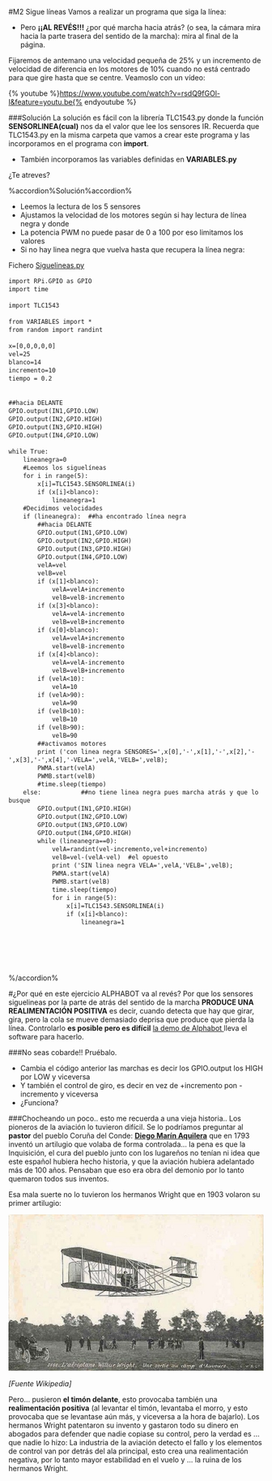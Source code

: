 #M2 Sigue líneas
Vamos a realizar un programa que siga la línea:
* Pero **¡¡AL REVÉS!!!** ¿por qué marcha hacia atrás? (o sea, la cámara mira hacia la parte trasera del sentido de la marcha): mira al final de la página.

Fijaremos de antemano una velocidad pequeña de 25% y un incremento de velocidad de diferencia en los motores de 10% cuando no está centrado para que gire hasta que se centre. Veamoslo con un vídeo:

{% youtube %}https://www.youtube.com/watch?v=rsdQ9fGOl-I&feature=youtu.be{% endyoutube %}



###Solución
La solución es fácil con la librería TLC1543.py donde la función **SENSORLINEA(cual)** nos da el valor que lee los sensores IR. Recuerda que TLC1543.py en la misma carpeta que vamos a crear este programa y las incorporamos en el programa con **import**.
* También incorporamos las variables definidas en **VARIABLES.py**
 
¿Te atreves?

%accordion%Solución%accordion%

* Leemos la lectura de los 5 sensores
* Ajustamos la velocidad de los motores según si hay lectura de línea negra y donde
* La potencia PWM no puede pasar de 0 a 100 por eso limitamos los valores
* Si no hay linea negra que vuelva hasta que recupera la línea negra:

Fichero [Siguelineas.py](https://github.com/JavierQuintana/AlphabotPython/)

```cpp+lineNumbers:true
import RPi.GPIO as GPIO
import time

import TLC1543

from VARIABLES import *
from random import randint

x=[0,0,0,0,0]
vel=25
blanco=14
incremento=10
tiempo = 0.2


##hacia DELANTE        
GPIO.output(IN1,GPIO.LOW)
GPIO.output(IN2,GPIO.HIGH)
GPIO.output(IN3,GPIO.HIGH)
GPIO.output(IN4,GPIO.LOW)

while True:
    lineanegra=0
    #Leemos los siguelíneas
    for i in range(5):
        x[i]=TLC1543.SENSORLINEA(i)
        if (x[i]<blanco):
            lineanegra=1
    #Decidimos velocidades 
    if (lineanegra):  ##ha encontrado línea negra
        ##hacia DELANTE        
        GPIO.output(IN1,GPIO.LOW)
        GPIO.output(IN2,GPIO.HIGH)
        GPIO.output(IN3,GPIO.HIGH)
        GPIO.output(IN4,GPIO.LOW)
        velA=vel
        velB=vel        
        if (x[1]<blanco):
            velA=velA+incremento
            velB=velB-incremento
        if (x[3]<blanco):
            velA=velA-incremento
            velB=velB+incremento    
        if (x[0]<blanco):
            velA=velA+incremento
            velB=velB-incremento 
        if (x[4]<blanco):
            velA=velA-incremento
            velB=velB+incremento
        if (velA<10):
            velA=10
        if (velA>90):
            velA=90
        if (velB<10):
            velB=10
        if (velB>90):
            velB=90
        ##activamos motores
        print ('con linea negra SENSORES=',x[0],'-',x[1],'-',x[2],'-',x[3],'-',x[4],'-VELA=',velA,'VELB=',velB);
        PWMA.start(velA)
        PWMB.start(velB)
        #time.sleep(tiempo)
    else:           ##no tiene linea negra pues marcha atrás y que lo busque
        GPIO.output(IN1,GPIO.HIGH)
        GPIO.output(IN2,GPIO.LOW)
        GPIO.output(IN3,GPIO.LOW)
        GPIO.output(IN4,GPIO.HIGH)
        while (lineanegra==0):
            velA=randint(vel-incremento,vel+incremento)
            velB=vel-(velA-vel)  #el opuesto
            print ('SIN linea negra VELA=',velA,'VELB=',velB);
            PWMA.start(velA)
            PWMB.start(velB)
            time.sleep(tiempo)
            for i in range(5):
                x[i]=TLC1543.SENSORLINEA(i)
                if (x[i]<blanco):
                    lineanegra=1        
         
           
    
   
    
```
%/accordion%

#¿Por qué en este ejercicio ALPHABOT va al revés?
Por que los sensores siguelineas por la parte de atrás del sentido de la marcha **PRODUCE UNA REALIMENTACIÓN POSITIVA** es decir, cuando detecta que hay que girar, gira, pero la cola se mueve demasiado deprisa que produce que pierda la línea. Controlarlo **es posible pero es difícil** [la demo de Alphabot ](https://www.waveshare.com/wiki/AlphaBot)lleva el software para hacerlo.

###No seas cobarde!! Pruébalo.
* Cambia el código anterior las marchas es decir los GPIO.output los HIGH por LOW y viceversa
* Y también el control de giro, es decir en vez de +incremento pon -incremento y viceversa
* ¿Funciona?

###Chocheando un poco.. esto me recuerda a una vieja historia..
Los pioneros de la aviación lo tuvieron difícil. Se lo podríamos preguntar al **pastor** del pueblo Coruña del Conde: **[Diego Marín Aquilera](https://es.wikipedia.org/wiki/Diego_Mar%C3%ADn_Aguilera)** que en 1793 inventó un artilugio que volaba de forma controlada... la pena es que la Inquisición, el cura del pueblo junto con los lugareños no tenían ni idea que este español hubiera hecho historia, y que la aviación hubiera adelantado más de 100 años. Pensaban que eso era obra del demonio por lo tanto quemaron todos sus inventos.

Esa mala suerte no lo tuvieron los hermanos Wright que en 1903 volaron su primer artilugio:

![](/assets/wright.jpg)

_[Fuente Wikipedia]_

Pero... pusieron **el timón delante**, esto provocaba también una **realimentación positiva** (al levantar el timón, levantaba el morro, y esto provocaba que se levantase aún más, y viceversa a la hora de bajarlo).
Los hermanos Wright patentaron su invento y gastaron todo su dinero en abogados para defender que nadie copiase su control, pero la verdad es ... que nadie lo hizo: La industria de la aviación detecto el fallo y los elementos de control van por detrás del ala principal, esto crea una realimentación negativa, por lo tanto mayor estabilidad en el vuelo y ... la ruina de los hermanos Wright.

